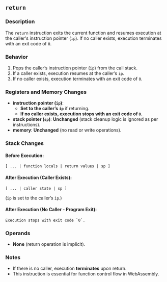 ## `return`

### **Description**

The `return` instruction exits the current function and resumes execution at the caller's instruction pointer (`ip`). If
no caller exists, execution terminates with an exit code of `0`.

### **Behavior**

1. Pops the caller’s instruction pointer (`ip`) from the call stack.
2. If a caller exists, execution resumes at the caller’s `ip`.
3. If no caller exists, execution terminates with an exit code of `0`.

### **Registers and Memory Changes**

- **instruction pointer (`ip`)**:
    - **Set to the caller’s `ip`** if returning.
    - **If no caller exists, execution stops with an exit code of `0`.**
- **stack pointer (`sp`)**: **Unchanged** (stack cleanup logic is ignored as per instructions).
- **memory**: **Unchanged** (no read or write operations).

### **Stack Changes**

#### **Before Execution:**

```
[ ... | function locals | return values | sp ]
```

#### **After Execution (Caller Exists):**

```
[ ... | caller state | sp ]
```

(`ip` is set to the caller’s `ip`.)

#### **After Execution (No Caller - Program Exit):**

```
Execution stops with exit code `0`.
```

### **Operands**

- **None** (return operation is implicit).

### **Notes**

- If there is no caller, execution **terminates** upon return.
- This instruction is essential for function control flow in WebAssembly.